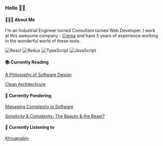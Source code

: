 ### Hello 👋🏽

#### 👩🏽‍💻 About Me
I'm an Industrial Engineer turned Consultant turned Web Developer. I work at this awesome company - [Crema](https://www.crema.us/) and have 5 years of experience working in the wonderful world of these tools.

![React](https://img.shields.io/badge/react-%2320232a.svg?style=for-the-badge&logo=react&logoColor=%2361DAFB)
![Redux](https://img.shields.io/badge/redux-%23593d88.svg?style=for-the-badge&logo=redux&logoColor=white)
![TypeScript](https://img.shields.io/badge/typescript-%23007ACC.svg?style=for-the-badge&logo=typescript&logoColor=white)
![JavaScript](https://img.shields.io/badge/javascript-%23323330.svg?style=for-the-badge&logo=javascript&logoColor=%23F7DF1E)

#### 📚 Currently Reading
[A Philosophy of Software Design](https://archive.org/details/a-philosophy-of-software-design/mode/1up?view=theater)

[Clean Architechrure](https://dev.to/bespoyasov/clean-architecture-on-frontend-4311) 

#### 🧠 Currently Pondering
[Managing Complexity in Software](https://gotopia.tech/articles/174/expert-talk-managing-complexity-in-software)

[Simplicity & Complexity: The Beauty & the Beast?](https://gotopia.tech/articles/205/simplicity-and-complexity-the-beauty-and-the-beast)

#### 🎵 Currently Listening to 
[Khruangbin](https://open.spotify.com/artist/2mVVjNmdjXZZDvhgQWiakk?si=X6UVKnt7T8G-yCGiaBfVAA)

<!--
**amtadros/amtadros** is a ✨ _special_ ✨ repository because its `README.md` (this file) appears on your GitHub profile.

Here are some ideas to get you started:

- 🔭 I’m currently working on ...
- 🌱 I’m currently learning ...
- 👯 I’m looking to collaborate on ...
- 🤔 I’m looking for help with ...
- 💬 Ask me about ...
- 📫 How to reach me: ...
- ⚡ Fun fact: ...
-->
